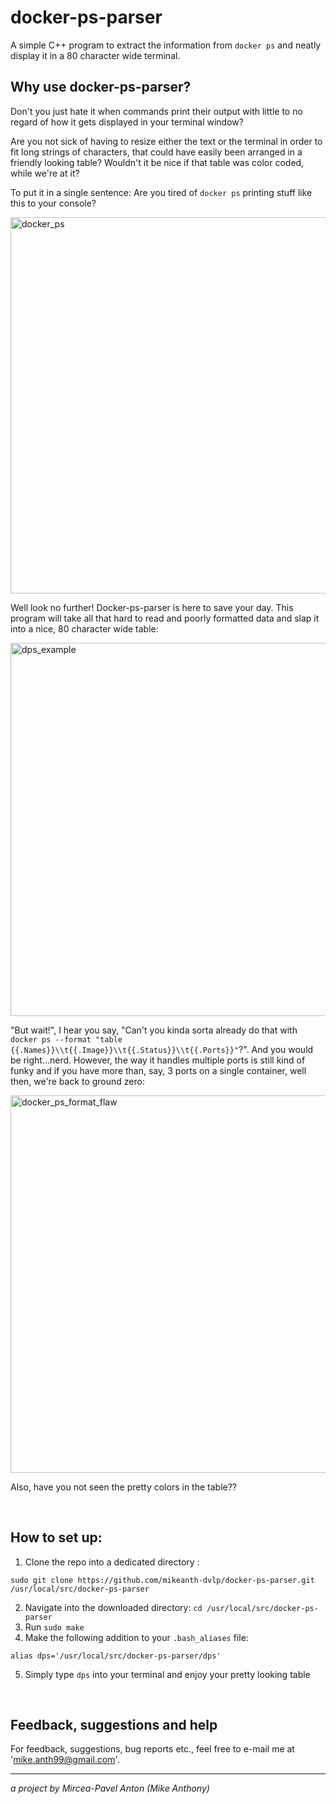 # docker-ps-parser
A simple C++ program to extract the information from `docker ps` and neatly display it in a 80 character wide terminal.

## Why use docker-ps-parser?

Don't you just hate it when commands print their output with little to no regard of how it gets displayed in your terminal window? 

Are you not sick of having to resize either the text or the terminal in order to fit long strings of characters, that could have easily been arranged in a friendly looking table?
Wouldn't it be nice if that table was color coded, while we're at it?

To put it in a single sentence: Are you tired of `docker ps` printing stuff like this to your console?

<img width="602" alt="docker_ps" src="https://user-images.githubusercontent.com/28601784/83340452-ef563600-a2e0-11ea-90b8-47cc2a84de81.png">

Well look no further! Docker-ps-parser is here to save your day. This program will take all that hard to read and poorly formatted data and slap it into a nice, 80 character wide table:

<img width="597" alt="dps_example" src="https://user-images.githubusercontent.com/28601784/83340455-f2512680-a2e0-11ea-81d8-42799dfbda6b.png">

"But wait!", I hear you say, "Can't you kinda sorta already do that with ` docker ps --format "table {{.Names}}\\t{{.Image}}\\t{{.Status}}\\t{{.Ports}}"`?". And you would be right...nerd. However, the way it handles multiple ports is still kind of funky and if you have more than, say, 3 ports on a single container, well then, we're back to ground zero:

<img width="604" alt="docker_ps_format_flaw" src="https://user-images.githubusercontent.com/28601784/83340454-f11ff980-a2e0-11ea-8a85-d7dd04e6daf6.png">

Also, have you not seen the pretty colors in the table??

<br>

## How to set up:
1.  Clone the repo into a dedicated directory :
```
sudo git clone https://github.com/mikeanth-dvlp/docker-ps-parser.git /usr/local/src/docker-ps-parser
```
2. Navigate into the downloaded directory: `cd /usr/local/src/docker-ps-parser`
3. Run `sudo make`
4. Make the following addition to your `.bash_aliases` file:
```
alias dps='/usr/local/src/docker-ps-parser/dps'
```
5. Simply type `dps` into your terminal and enjoy your pretty looking table

<br>

## Feedback, suggestions and help

For feedback, suggestions, bug reports etc., feel free to e-mail me at 'mike.anth99@gmail.com'.

---

_a project by Mircea-Pavel Anton (Mike Anthony)_
